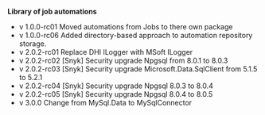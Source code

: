 ﻿**Library of job automations**

- v 1.0.0-rc01 Moved automations from Jobs to there own package
- v 1.0.0-rc06 Added directory-based approach to automation repository storage.
- v 2.0.2-rc01 Replace DHI ILogger with MSoft ILogger
- v 2.0.2-rc02 [Snyk] Security upgrade Npgsql from 8.0.1 to 8.0.3
- v 2.0.2-rc03 [Snyk] Security upgrade Microsoft.Data.SqlClient from 5.1.5 to 5.2.1
- v 2.0.2-rc04 [Snyk] Security upgrade Npgsql 8.0.3 to 8.0.4
- v 2.0.2-rc05 [Snyk] Security upgrade Npgsql 8.0.4 to 8.0.5
- v 3.0.0 Change from MySql.Data to MySqlConnector
